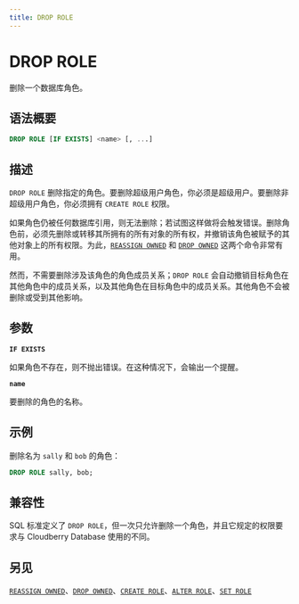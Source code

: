 ```yaml
---
title: DROP ROLE
---
```


# DROP ROLE

删除一个数据库角色。

## 语法概要

```sql
DROP ROLE [IF EXISTS] <name> [, ...]
```

## 描述

`DROP ROLE` 删除指定的角色。要删除超级用户角色，你必须是超级用户。要删除非超级用户角色，你必须拥有 `CREATE ROLE` 权限。

如果角色仍被任何数据库引用，则无法删除；若试图这样做将会触发错误。删除角色前，必须先删除或转移其所拥有的所有对象的所有权，并撤销该角色被赋予的其他对象上的所有权限。为此，[`REASSIGN OWNED`](https://github.com/cloudberrydb/cloudberrydb-site/blob/cbdb-doc-validation/docs/sql-stmts/reassign-owned.md) 和 [`DROP OWNED`](https://github.com/cloudberrydb/cloudberrydb-site/blob/cbdb-doc-validation/docs/sql-stmts/drop-owned.md) 这两个命令非常有用。

然而，不需要删除涉及该角色的角色成员关系；`DROP ROLE` 会自动撤销目标角色在其他角色中的成员关系，以及其他角色在目标角色中的成员关系。其他角色不会被删除或受到其他影响。

## 参数

**`IF EXISTS`**

如果角色不存在，则不抛出错误。在这种情况下，会输出一个提醒。

**`name`**

要删除的角色的名称。

## 示例

删除名为 `sally` 和 `bob` 的角色：

```sql
DROP ROLE sally, bob;
```

## 兼容性

SQL 标准定义了 `DROP ROLE`，但一次只允许删除一个角色，并且它规定的权限要求与 Cloudberry Database 使用的不同。

## 另见

[`REASSIGN OWNED`](https://github.com/cloudberrydb/cloudberrydb-site/blob/cbdb-doc-validation/docs/sql-stmts/reassign-owned.md)、[`DROP OWNED`](https://github.com/cloudberrydb/cloudberrydb-site/blob/cbdb-doc-validation/docs/sql-stmts/drop-owned.md)、[`CREATE ROLE`](https://github.com/cloudberrydb/cloudberrydb-site/blob/cbdb-doc-validation/docs/sql-stmts/create-role.md)、[`ALTER ROLE`](https://github.com/cloudberrydb/cloudberrydb-site/blob/cbdb-doc-validation/docs/sql-stmts/alter-role.md)、[`SET ROLE`](/i18n/zh/docusaurus-plugin-content-docs/current/sql-stmts/set-role.md)

